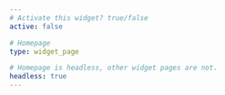```yaml
---
# Activate this widget? true/false
active: false

# Homepage
type: widget_page

# Homepage is headless, other widget pages are not.
headless: true
---
```

